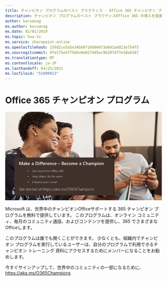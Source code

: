 ```yaml
---
title: チャンピオン プログラムのベスト プラクティス - Office 365 チャンピオン プログラムに参加する
description: チャンピオン プログラムのベスト プラクティスOffice 365 の導入を促進する
author: karuanag
ms.author: karuanag
ms.date: 02/01/2019
ms.topic: how-to
ms.service: sharepoint-online
ms.openlocfilehash: 159d2ce3a5e34b69716696673e841add23e754f5
ms.sourcegitcommit: 97e175e5ff5b6a9e0274d5ec9b39fdf7e18eb387
ms.translationtype: MT
ms.contentlocale: ja-JP
ms.lasthandoff: 04/25/2021
ms.locfileid: "51999913"
---
```

# <a name="office-365-champions-program"></a>Office 365 チャンピオン プログラム 

![違いをチャンピオンにする](media/makeadifference.png)

Microsoft は、世界中のチャンピオンOfficeサポートする 365 チャンピオン プログラムを無料で提供しています。  このプログラムは、オンライン コミュニティ、毎月のコミュニティ通話、およびコンテンツを提供し、365 でさまざまなOfficeします。

このプログラムは誰でも開くことができます。  少なくとも、組織内でチャンピオン プログラムを実行しているユーザーは、自分のプログラムで利用できるチャンピオン トレーニング 資料にアクセスするためにメンバーになることをお勧めします。 

今すぐサインアップして、世界中のコミュニティの一部になるために、 https://aka.ms/O365Champions  

